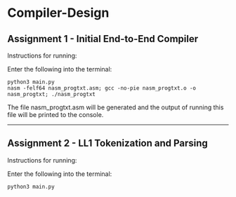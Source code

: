 # Compiler-Design

## Assignment 1 - Initial End-to-End Compiler

Instructions for running:
  
Enter the following into the terminal:
```
python3 main.py
nasm -felf64 nasm_progtxt.asm; gcc -no-pie nasm_progtxt.o -o nasm_progtxt; ./nasm_progtxt
```
  
The file nasm_progtxt.asm will be generated and the output of running this file will be printed to the console.
  
-------------------------------------------------------------------------------------------------

## Assignment 2 - LL1 Tokenization and Parsing

Instructions for running:
  
Enter the following into the terminal:
```
python3 main.py
```
